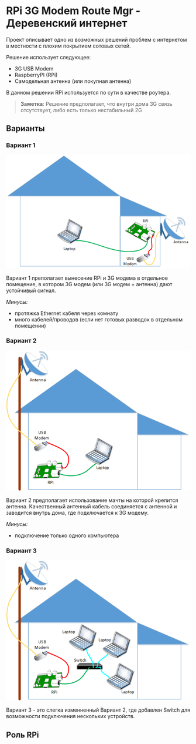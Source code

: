 # RPi 3G Modem Route Mgr - Деревенский интернет

Проект описывает одно из возможных решений проблем с интернетом в местности с плохим покрытием сотовых сетей.

Решение использует следующее:
- 3G USB Modem
- RaspberryPI (RPi)
- Самодельная антенна (или покупная антенна)

В данном решении RPi используется по сути в качестве роутера.

> **Заметка**:
> Решение предполагает, что внутри дома 3G связь отсутствует, либо есть только нестабильный 2G

## Варианты

### Вариант 1

![Alternative 1](https://github.com/ofhellsfire/rpi-3g-modem-route-mgr/blob/master/static/images/solution_diagram_01.png)

Вариант 1 преполагает вынесение RPi и 3G модема в отдельное помещение, в котором 3G модем (или 3G модем + антенна) дают устойчивый сигнал.

*Минусы:*
- протяжка Ethernet кабеля через комнату
- много кабелей/проводов (если нет готовых разводок в отдельном помещении)

### Вариант 2

![Alternative 1](https://github.com/ofhellsfire/rpi-3g-modem-route-mgr/blob/master/static/images/solution_diagram_02.png)

Вариант 2 предполагает использование мачты на которой крепится антенна. Качественный антенный кабель соединяется с антенной и заводится внутрь дома, где подключается к 3G модему.

*Минусы:*
- подключение только одного компьютера

### Вариант 3

![Alternative 1](https://github.com/ofhellsfire/rpi-3g-modem-route-mgr/blob/master/static/images/solution_diagram_03.png)

Вариант 3 - это слегка изменненный Вариант 2, где добавлен Switch для возможности подключения нескольких устройств.

## Роль RPi


